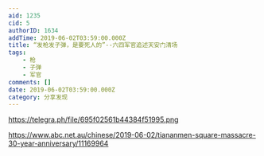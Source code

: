 ```yaml
---
aid: 1235
cid: 5
authorID: 1634
addTime: 2019-06-02T03:59:00.000Z
title: “发枪发子弹，是要死人的”--六四军官追述天安门清场
tags:
    - 枪
    - 子弹
    - 军官
comments: []
date: 2019-06-02T03:59:00.000Z
category: 分享发现
---
```


https://telegra.ph/file/695f02561b44384f51995.png

https://www.abc.net.au/chinese/2019-06-02/tiananmen-square-massacre-30-year-anniversary/11169964
